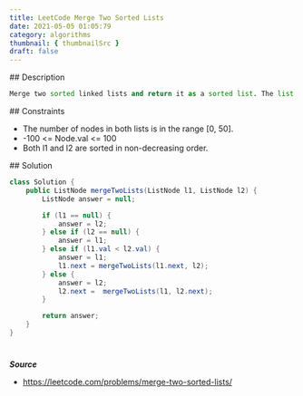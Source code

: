 ```yaml
---
title: LeetCode Merge Two Sorted Lists
date: 2021-05-05 01:05:79
category: algorithms
thumbnail: { thumbnailSrc }
draft: false
---
```


## Description

```py
Merge two sorted linked lists and return it as a sorted list. The list should be made by splicing together the nodes of the first two lists.
```

## Constraints

- The number of nodes in both lists is in the range [0, 50].
- -100 <= Node.val <= 100
- Both l1 and l2 are sorted in non-decreasing order.

## Solution

```java
class Solution {
    public ListNode mergeTwoLists(ListNode l1, ListNode l2) {
        ListNode answer = null;

        if (l1 == null) {
            answer = l2;
        } else if (l2 == null) {
            answer = l1;
        } else if (l1.val < l2.val) {
            answer = l1;
            l1.next = mergeTwoLists(l1.next, l2);
        } else {
            answer = l2;
            l2.next =  mergeTwoLists(l1, l2.next);
        }

        return answer;
    }
}
```

#

**_Source_**

- https://leetcode.com/problems/merge-two-sorted-lists/
